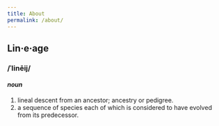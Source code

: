 ```yaml
---
title: About
permalink: /about/
---
```


## Lin·e·age

### /ˈlinēij/

#### _noun_


1. lineal descent from an ancestor; ancestry or pedigree.
2. a sequence of species each of which is considered to have evolved from its predecessor.
